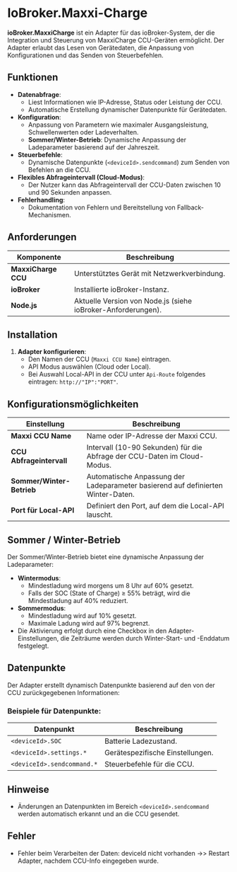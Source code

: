 # IoBroker.Maxxi-Charge

**ioBroker.MaxxiCharge** ist ein Adapter für das ioBroker-System, der die Integration und Steuerung von MaxxiCharge CCU-Geräten ermöglicht. Der Adapter erlaubt das Lesen von Gerätedaten, die Anpassung von Konfigurationen und das Senden von Steuerbefehlen.

## Funktionen

- **Datenabfrage**: 
  - Liest Informationen wie IP-Adresse, Status oder Leistung der CCU.
  - Automatische Erstellung dynamischer Datenpunkte für Gerätedaten.
- **Konfiguration**:
  - Anpassung von Parametern wie maximaler Ausgangsleistung, Schwellenwerten oder Ladeverhalten.
  - **Sommer/Winter-Betrieb**: Dynamische Anpassung der Ladeparameter basierend auf der Jahreszeit.
- **Steuerbefehle**:
  - Dynamische Datenpunkte (`<deviceId>.sendcommand`) zum Senden von Befehlen an die CCU.
- **Flexibles Abfrageintervall (Cloud-Modus)**:
  - Der Nutzer kann das Abfrageintervall der CCU-Daten zwischen 10 und 90 Sekunden anpassen.
- **Fehlerhandling**:
  - Dokumentation von Fehlern und Bereitstellung von Fallback-Mechanismen.

## Anforderungen

| Komponente                  | Beschreibung                                              |
|-----------------------------|----------------------------------------------------------|
| **MaxxiCharge CCU**         | Unterstütztes Gerät mit Netzwerkverbindung.              |
| **ioBroker**                | Installierte ioBroker-Instanz.                           |
| **Node.js**                 | Aktuelle Version von Node.js (siehe ioBroker-Anforderungen). |

## Installation

1. **Adapter konfigurieren**:
   - Den Namen der CCU (`Maxxi CCU Name`) eintragen.
   - API Modus auswählen (Cloud oder Local).
   - Bei Auswahl Local-API in der CCU unter `Api-Route` folgendes eintragen: `http://"IP":"PORT"`.

## Konfigurationsmöglichkeiten

| Einstellung                 | Beschreibung                                                                     |
|-----------------------------|----------------------------------------------------------------------------------|
| **Maxxi CCU Name**          | Name oder IP-Adresse der Maxxi CCU.                                              |
| **CCU Abfrageintervall**    | Intervall (10-90 Sekunden) für die Abfrage der CCU-Daten im Cloud-Modus.         |
| **Sommer/Winter-Betrieb**   | Automatische Anpassung der Ladeparameter basierend auf definierten Winter-Daten. |
| **Port für Local-API**      | Definiert den Port, auf dem die Local-API lauscht.                               |

## Sommer / Winter-Betrieb

Der Sommer/Winter-Betrieb bietet eine dynamische Anpassung der Ladeparameter:

- **Wintermodus**: 
  - Mindestladung wird morgens um 8 Uhr auf 60% gesetzt.
  - Falls der SOC (State of Charge) ≥ 55% beträgt, wird die Mindestladung auf 40% reduziert.
- **Sommermodus**:
  - Mindestladung wird auf 10% gesetzt.
  - Maximale Ladung wird auf 97% begrenzt.
- Die Aktivierung erfolgt durch eine Checkbox in den Adapter-Einstellungen, die Zeiträume werden durch Winter-Start- und -Enddatum festgelegt.

## Datenpunkte

Der Adapter erstellt dynamisch Datenpunkte basierend auf den von der CCU zurückgegebenen Informationen:

### Beispiele für Datenpunkte:

| Datenpunkt                 | Beschreibung                     |
|----------------------------|----------------------------------|
| `<deviceId>.SOC`           | Batterie Ladezustand.            |
| `<deviceId>.settings.*`    | Gerätespezifische Einstellungen. |
| `<deviceId>.sendcommand.*` | Steuerbefehle für die CCU.       |

## Hinweise

- Änderungen an Datenpunkten im Bereich `<deviceId>.sendcommand` werden automatisch erkannt und an die CCU gesendet.

## Fehler

- Fehler beim Verarbeiten der Daten: deviceId nicht vorhanden ->> Restart Adapter, nachdem CCU-Info eingegeben wurde.